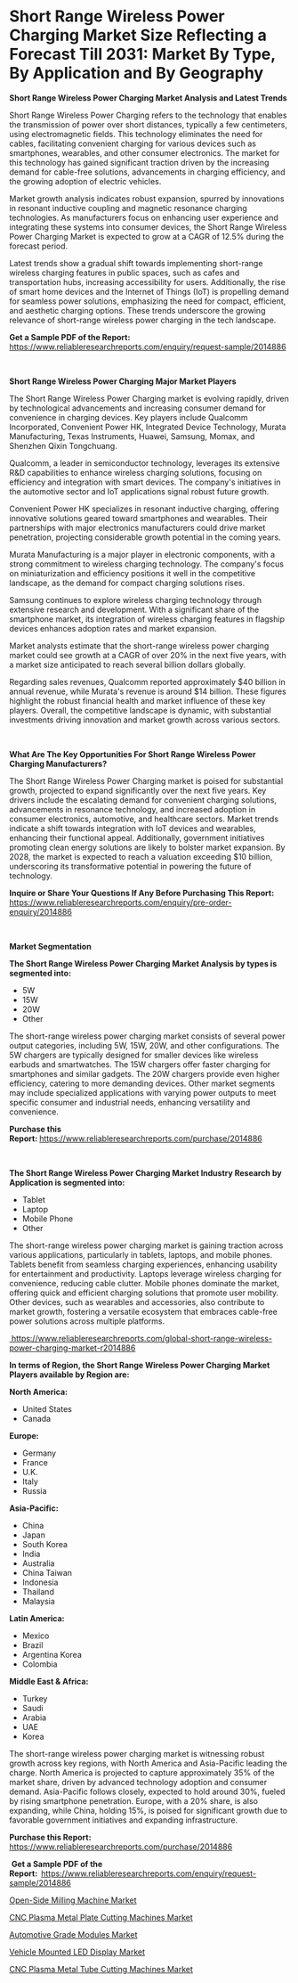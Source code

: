 <p><h1>Short Range Wireless Power Charging Market Size Reflecting a Forecast Till 2031: Market By Type, By Application and By Geography</h1></p><p><strong>Short Range Wireless Power Charging Market Analysis and Latest Trends</strong></p>
<p><p>Short Range Wireless Power Charging refers to the technology that enables the transmission of power over short distances, typically a few centimeters, using electromagnetic fields. This technology eliminates the need for cables, facilitating convenient charging for various devices such as smartphones, wearables, and other consumer electronics. The market for this technology has gained significant traction driven by the increasing demand for cable-free solutions, advancements in charging efficiency, and the growing adoption of electric vehicles.</p><p>Market growth analysis indicates robust expansion, spurred by innovations in resonant inductive coupling and magnetic resonance charging technologies. As manufacturers focus on enhancing user experience and integrating these systems into consumer devices, the Short Range Wireless Power Charging Market is expected to grow at a CAGR of 12.5% during the forecast period. </p><p>Latest trends show a gradual shift towards implementing short-range wireless charging features in public spaces, such as cafes and transportation hubs, increasing accessibility for users. Additionally, the rise of smart home devices and the Internet of Things (IoT) is propelling demand for seamless power solutions, emphasizing the need for compact, efficient, and aesthetic charging options. These trends underscore the growing relevance of short-range wireless power charging in the tech landscape.</p></p>
<p><strong>Get a Sample PDF of the Report:&nbsp;</strong> <a href="https://www.reliableresearchreports.com/enquiry/request-sample/2014886?utm_campaign=38&utm_medium=2&utm_source=Github&utm_content=ia&utm_term=27102024&utm_id=short-range-wireless-power-charging">https://www.reliableresearchreports.com/enquiry/request-sample/2014886</a></p>
<p>&nbsp;</p>
<p><strong>Short Range Wireless Power Charging Major Market Players</strong></p>
<p><p>The Short Range Wireless Power Charging market is evolving rapidly, driven by technological advancements and increasing consumer demand for convenience in charging devices. Key players include Qualcomm Incorporated, Convenient Power HK, Integrated Device Technology, Murata Manufacturing, Texas Instruments, Huawei, Samsung, Momax, and Shenzhen Qixin Tongchuang.</p><p>Qualcomm, a leader in semiconductor technology, leverages its extensive R&D capabilities to enhance wireless charging solutions, focusing on efficiency and integration with smart devices. The company's initiatives in the automotive sector and IoT applications signal robust future growth. </p><p>Convenient Power HK specializes in resonant inductive charging, offering innovative solutions geared toward smartphones and wearables. Their partnerships with major electronics manufacturers could drive market penetration, projecting considerable growth potential in the coming years.</p><p>Murata Manufacturing is a major player in electronic components, with a strong commitment to wireless charging technology. The company's focus on miniaturization and efficiency positions it well in the competitive landscape, as the demand for compact charging solutions rises.</p><p>Samsung continues to explore wireless charging technology through extensive research and development. With a significant share of the smartphone market, its integration of wireless charging features in flagship devices enhances adoption rates and market expansion.</p><p>Market analysts estimate that the short-range wireless power charging market could see growth at a CAGR of over 20% in the next five years, with a market size anticipated to reach several billion dollars globally. </p><p>Regarding sales revenues, Qualcomm reported approximately $40 billion in annual revenue, while Murata's revenue is around $14 billion. These figures highlight the robust financial health and market influence of these key players. Overall, the competitive landscape is dynamic, with substantial investments driving innovation and market growth across various sectors.</p></p>
<p>&nbsp;</p>
<p><strong>What Are The Key Opportunities For Short Range Wireless Power Charging Manufacturers?</strong></p>
<p><p>The Short Range Wireless Power Charging market is poised for substantial growth, projected to expand significantly over the next five years. Key drivers include the escalating demand for convenient charging solutions, advancements in resonance technology, and increased adoption in consumer electronics, automotive, and healthcare sectors. Market trends indicate a shift towards integration with IoT devices and wearables, enhancing their functional appeal. Additionally, government initiatives promoting clean energy solutions are likely to bolster market expansion. By 2028, the market is expected to reach a valuation exceeding $10 billion, underscoring its transformative potential in powering the future of technology.</p></p>
<p><strong>Inquire or Share Your Questions If Any Before Purchasing This Report:</strong> <a href="https://www.reliableresearchreports.com/enquiry/pre-order-enquiry/2014886?utm_campaign=38&utm_medium=2&utm_source=Github&utm_content=ia&utm_term=27102024&utm_id=short-range-wireless-power-charging">https://www.reliableresearchreports.com/enquiry/pre-order-enquiry/2014886</a></p>
<p>&nbsp;</p>
<p><strong>Market Segmentation</strong></p>
<p><strong>The Short Range Wireless Power Charging Market Analysis by types is segmented into:</strong></p>
<p><ul><li>5W</li><li>15W</li><li>20W</li><li>Other</li></ul></p>
<p><p>The short-range wireless power charging market consists of several power output categories, including 5W, 15W, 20W, and other configurations. The 5W chargers are typically designed for smaller devices like wireless earbuds and smartwatches. The 15W chargers offer faster charging for smartphones and similar gadgets. The 20W chargers provide even higher efficiency, catering to more demanding devices. Other market segments may include specialized applications with varying power outputs to meet specific consumer and industrial needs, enhancing versatility and convenience.</p></p>
<p><strong>Purchase this Report:&nbsp;</strong><a href="https://www.reliableresearchreports.com/purchase/2014886?utm_campaign=38&utm_medium=2&utm_source=Github&utm_content=ia&utm_term=27102024&utm_id=short-range-wireless-power-charging">https://www.reliableresearchreports.com/purchase/2014886</a></p>
<p>&nbsp;</p>
<p><strong>The Short Range Wireless Power Charging Market Industry Research by Application is segmented into:</strong></p>
<p><ul><li>Tablet</li><li>Laptop</li><li>Mobile Phone</li><li>Other</li></ul></p>
<p><p>The short-range wireless power charging market is gaining traction across various applications, particularly in tablets, laptops, and mobile phones. Tablets benefit from seamless charging experiences, enhancing usability for entertainment and productivity. Laptops leverage wireless charging for convenience, reducing cable clutter. Mobile phones dominate the market, offering quick and efficient charging solutions that promote user mobility. Other devices, such as wearables and accessories, also contribute to market growth, fostering a versatile ecosystem that embraces cable-free power solutions across multiple platforms.</p></p>
<p><a href="https://www.reliableresearchreports.com/global-short-range-wireless-power-charging-market-r2014886?utm_campaign=38&utm_medium=2&utm_source=Github&utm_content=ia&utm_term=27102024&utm_id=short-range-wireless-power-charging">&nbsp;https://www.reliableresearchreports.com/global-short-range-wireless-power-charging-market-r2014886</a></p>
<p><strong>In terms of Region, the Short Range Wireless Power Charging Market Players available by Region are:</strong></p>
<p>
    <p> <strong> North America: </strong>
        <ul>
            <li>United States</li>
            <li>Canada</li>
        </ul>
        </p> 
    <p> <strong> Europe: </strong>
        <ul>
            <li>Germany</li>
            <li>France</li>
            <li>U.K.</li>
            <li>Italy</li>
            <li>Russia</li>
        </ul>
        </p> 
    <p> <strong> Asia-Pacific: </strong>
        <ul>
            <li>China</li>
            <li>Japan</li>
            <li>South Korea</li>
            <li>India</li>
            <li>Australia</li>
            <li>China Taiwan</li>
            <li>Indonesia</li>
            <li>Thailand</li>
            <li>Malaysia</li>
        </ul>
        </p> 
    <p> <strong> Latin America: </strong>
        <ul>
            <li>Mexico</li>
            <li>Brazil</li>
            <li>Argentina Korea</li>
            <li>Colombia</li>
        </ul>
        </p> 
    <p> <strong> Middle East & Africa: </strong>
        <ul>
            <li>Turkey</li>
            <li>Saudi</li>
            <li>Arabia</li>
            <li>UAE</li>
            <li>Korea</li>
        </ul>
    </p>
    </p>
<p><p>The short-range wireless power charging market is witnessing robust growth across key regions, with North America and Asia-Pacific leading the charge. North America is projected to capture approximately 35% of the market share, driven by advanced technology adoption and consumer demand. Asia-Pacific follows closely, expected to hold around 30%, fueled by rising smartphone penetration. Europe, with a 20% share, is also expanding, while China, holding 15%, is poised for significant growth due to favorable government initiatives and expanding infrastructure.</p></p>
<p><strong>Purchase this Report: </strong><a href="https://www.reliableresearchreports.com/purchase/2014886?utm_campaign=38&utm_medium=2&utm_source=Github&utm_content=ia&utm_term=27102024&utm_id=short-range-wireless-power-charging">https://www.reliableresearchreports.com/purchase/2014886</a></p>
<p>&nbsp;<strong>Get a Sample PDF of the Report:&nbsp;&nbsp;</strong><a href="https://www.reliableresearchreports.com/enquiry/request-sample/2014886?utm_campaign=38&utm_medium=2&utm_source=Github&utm_content=ia&utm_term=27102024&utm_id=short-range-wireless-power-charging">https://www.reliableresearchreports.com/enquiry/request-sample/2014886</a></p>
<p><strong></strong></p>
<p><p><a href="https://www.linkedin.com/pulse/open-side-milling-machine-market-report-product-type-end-use-pybbf?utm_campaign=38&utm_medium=2&utm_source=Github&utm_content=ia&utm_term=27102024&utm_id=short-range-wireless-power-charging">Open-Side Milling Machine Market</a></p><p><a href="https://issuu.com/reportprime-2/docs/cnc-plasma-metal-plate-cutting-mach_4dd053f51069bb?utm_campaign=38&utm_medium=2&utm_source=Github&utm_content=ia&utm_term=27102024&utm_id=short-range-wireless-power-charging">CNC Plasma Metal Plate Cutting Machines Market</a></p><p><a href="https://github.com/mac1evjen/Market-Research-Report-List-1/blob/main/automotive-grade-modules-market.md?utm_campaign=38&utm_medium=2&utm_source=Github&utm_content=ia&utm_term=27102024&utm_id=short-range-wireless-power-charging">Automotive Grade Modules Market</a></p><p><a href="https://github.com/hegwervaemeruk/Market-Research-Report-List-1/blob/main/vehicle-mounted-led-display-market.md?utm_campaign=38&utm_medium=2&utm_source=Github&utm_content=ia&utm_term=27102024&utm_id=short-range-wireless-power-charging">Vehicle Mounted LED Display Market</a></p><p><a href="https://issuu.com/reportprime-2/docs/cnc-plasma-metal-tube-cutting-machi_30cebb21b18cc0?utm_campaign=38&utm_medium=2&utm_source=Github&utm_content=ia&utm_term=27102024&utm_id=short-range-wireless-power-charging">CNC Plasma Metal Tube Cutting Machines Market</a></p></p>